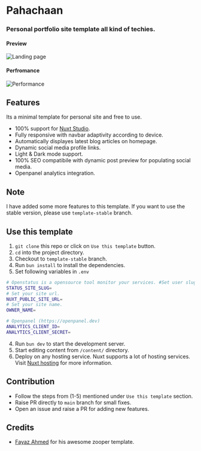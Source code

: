 # Pahachaan

### Personal portfolio site template all kind of techies.

#### Preview
![Landing page](https://aksharahegde.xyz/screenshot.png)

#### Perfromance
![Performance](/public/performance.png)


## Features
Its a minimal template for personal site and free to use.

- 100% support for [Nuxt Studio](https://nuxt.studio/).
- Fully responsive with navbar adaptivity according to device.
- Automatically displayes latest blog articles on homepage.
- Dynamic social media profile links.
- Light & Dark mode support.
- 100% SEO compatibile with dynamic post preview for populating social media.
- Openpanel analytics integration.

## Note
I have added some more features to this template. If you want to use the stable version, please use `template-stable` branch.


## Use this template
1. `git clone` this repo or click on `Use this template` button.
2. `cd` into the project directory.
3. Checkout to `template-stable` branch.
4. Run `bun install` to install the dependencies.
5. Set following variables in `.env`

```bash
# Openstatus is a opensource tool monitor your services. #Set user slug.
STATUS_SITE_SLUG=
# Set your site url.
NUXT_PUBLIC_SITE_URL=
# Set your site name.
OWNER_NAME=

# Openpanel (https://openpanel.dev)
ANALYTICS_CLIENT_ID=
ANALYTICS_CLIENT_SECRET=
```

4. Run `bun dev` to start the development server.
5. Start editing content from `/content/` directory.
6. Deploy on any hosting service.
Nuxt supports a lot of hosting services. Visit [Nuxt hosting](https://nuxt.com/docs/getting-started/deployment) for more information.


## Contribution
- Follow the steps from (1-5) mentioned under `Use this template` section.
- Raise PR directly to `main` branch for small fixes.
- Open an issue and raise a PR for adding new features.

## Credits
- [Fayaz Ahmed](https://github.com/fayazara) for his awesome zooper template.
